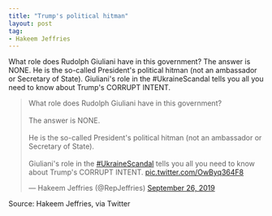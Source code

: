 ```yaml
---
title: "Trump's political hitman"
layout: post
tag:
- Hakeem Jeffries
---
```


What role does Rudolph Giuliani have in this government? The answer is NONE. He is the so-called President's political hitman (not an ambassador or Secretary of State). Giuliani's role in the #UkraineScandal tells you all you need to know about Trump's CORRUPT INTENT.

<blockquote class="twitter-tweet"><p lang="en" dir="ltr">What role does Rudolph Giuliani have in this government?<br><br>The answer is NONE.<br><br>He is the so-called President's political hitman (not an ambassador or Secretary of State).<br><br>Giuliani's role in the <a href="https://twitter.com/hashtag/UkraineScandal?src=hash&amp;ref_src=twsrc%5Etfw">#UkraineScandal</a> tells you all you need to know about Trump's CORRUPT INTENT. <a href="https://t.co/OwByq364F8">pic.twitter.com/OwByq364F8</a></p>&mdash; Hakeem Jeffries (@RepJeffries) <a href="https://twitter.com/RepJeffries/status/1177194723305504769?ref_src=twsrc%5Etfw">September 26, 2019</a></blockquote> <script async src="https://platform.twitter.com/widgets.js" charset="utf-8"></script>

Source: Hakeem Jeffries, via Twitter
